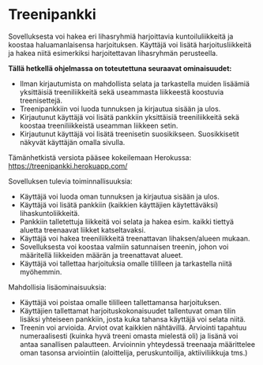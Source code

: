 # Treenipankki

Sovelluksesta voi hakea eri lihasryhmiä harjoittavia kuntoiluliikkeitä ja koostaa haluamanlaisensa harjoituksen. Käyttäjä voi lisätä harjoitusliikkeitä ja hakea niitä esimerkiksi harjoitettavan lihasryhmän perusteella.

**Tällä hetkellä ohjelmassa on toteutettuna seuraavat ominaisuudet:**

* Ilman kirjautumista on mahdollista selata ja tarkastella muiden lisäämiä yksittäisiä treeniliikkeitä sekä useammasta liikkeestä koostuvia treenisettejä.
* Treenipankkiin voi luoda tunnuksen ja kirjautua sisään ja ulos.
* Kirjautunut käyttäjä voi lisätä pankkiin yksittäisiä treeniliikkeitä sekä koostaa treeniliikkeistä useamman liikkeen setin.
* Kirjautunut käyttäjä voi lisätä treenisetin suosikikseen. Suosikkisetit näkyvät käyttäjän omalla sivulla. 

Tämänhetkistä versiota pääsee kokeilemaan Herokussa: https://treenipankki.herokuapp.com/

Sovelluksen tulevia toiminnallisuuksia:

* Käyttäjä voi luoda oman tunnuksen ja kirjautua sisään ja ulos.
* Käyttäjä voi lisätä pankkiin (kaikkien käyttäjien käytettäväksi) lihaskuntoliikkeitä.
* Pankkiin talletettuja liikkeitä voi selata ja hakea esim. kaikki tiettyä aluetta treenaavat liikket katseltavaksi.
* Käyttäjä voi hakea treeniliikkeitä treenattavan lihaksen/alueen mukaan.
* Sovelluksesta voi  koostaa valmiin satunnaisen treenin, johon voi määritellä liikkeiden määrän ja treenattavat alueet.
* Käyttäjä voi tallettaa harjoituksia omalle tililleen ja tarkastella niitä myöhemmin.

Mahdollisia lisäominaisuuksia:
* Käyttäjä voi poistaa omalle tililleen tallettamansa harjoituksen.
* Käyttäjien tallettamat harjoituskokonaisuudet tallentuvat oman tilin lisäksi yhteiseen pankkiin, josta kuka tahansa käyttäjä voi selata niitä.
* Treenin voi arvioida. Arviot ovat kaikkien nähtävillä. Arviointi tapahtuu numeraalisesti (kuinka hyvä treeni omasta mielestä oli) ja lisänä voi antaa sanallisen palautteen. Arvioinnin yhteydessä treenaaja määrittelee oman tasonsa arviointiin (aloittelija, peruskuntoilija, aktiiviliikkuja tms.)


